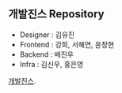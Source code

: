 ## 개발진스 Repository

- Designer : 김유진
- Frontend : 강희, 서혜연, 윤창현
- Backend : 배진우
- Infra : 김신우, 홍은영

	
[개발진스](https://devjeans.dev-hee.com).
